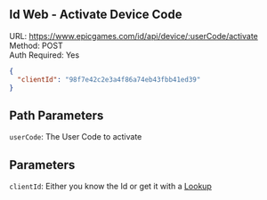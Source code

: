 ## Id Web - Activate Device Code

URL: https://www.epicgames.com/id/api/device/:userCode/activate \
Method: POST \
Auth Required: Yes

```json
{
  "clientId": "98f7e42c2e3a4f86a74eb43fbb41ed39"
}
```

## Path Parameters

`userCode`: The User Code to activate

## Parameters

`clientId`: Either you know the Id or get it with a [Lookup](./Info.md)
